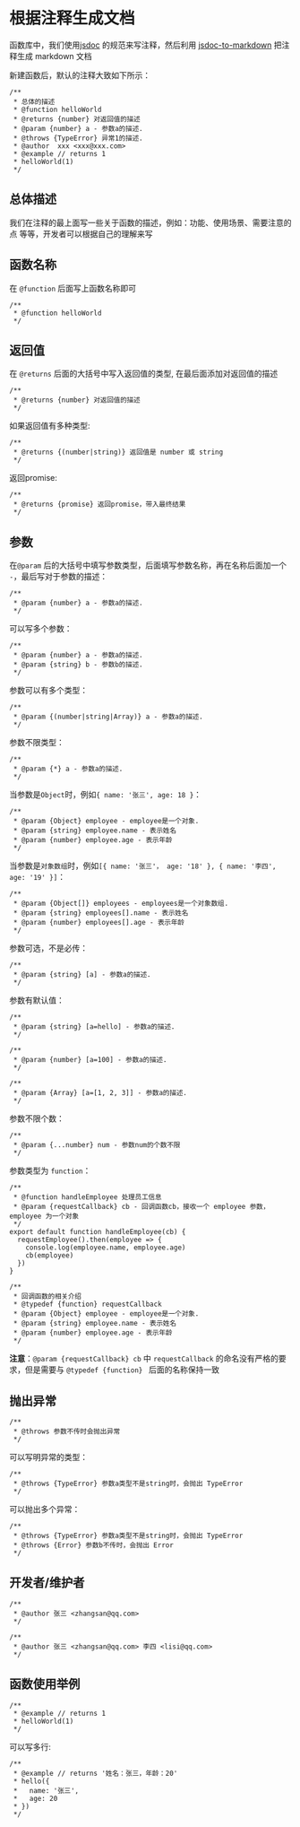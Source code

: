 # 根据注释生成文档
函数库中，我们使用[jsdoc](https://github.com/jsdoc/jsdoc) 的规范来写注释，然后利用 [jsdoc-to-markdown](https://github.com/jsdoc2md/jsdoc-to-markdown) 把注释生成 markdown 文档

新建函数后，默认的注释大致如下所示：
```
/**
 * 总体的描述
 * @function helloWorld
 * @returns {number} 对返回值的描述
 * @param {number} a - 参数a的描述.
 * @throws {TypeError} 异常1的描述.
 * @author  xxx <xxx@xxx.com>
 * @example // returns 1
 * helloWorld(1)
 */
```

## 总体描述
我们在注释的最上面写一些关于函数的描述，例如：功能、使用场景、需要注意的点 等等，开发者可以根据自己的理解来写

## 函数名称
在 `@function` 后面写上函数名称即可
```
/**
 * @function helloWorld
 */
```

## 返回值
在 `@returns` 后面的大括号中写入返回值的类型, 在最后面添加对返回值的描述
```
/**
 * @returns {number} 对返回值的描述
 */
```

如果返回值有多种类型:
```
/**
 * @returns {(number|string)} 返回值是 number 或 string
 */
```

返回promise:
```
/**
 * @returns {promise} 返回promise，带入最终结果
 */
```

## 参数
在`@param` 后的大括号中填写参数类型，后面填写参数名称，再在名称后面加一个 `-`，最后写对于参数的描述：
```
/**
 * @param {number} a - 参数a的描述.
 */
```

可以写多个参数：
```
/**
 * @param {number} a - 参数a的描述.
 * @param {string} b - 参数b的描述.
 */
```

参数可以有多个类型：
```
/**
 * @param {(number|string|Array)} a - 参数a的描述.
 */
```

参数不限类型：
```
/**
 * @param {*} a - 参数a的描述.
 */
```

当参数是`Object`时，例如`{ name: '张三', age: 18 }`：
```
/**
 * @param {Object} employee - employee是一个对象.
 * @param {string} employee.name - 表示姓名
 * @param {number} employee.age - 表示年龄
 */
```

当参数是`对象数组`时，例如`[{ name: '张三'， age: '18' }, { name: '李四', age: '19' }]`：
```
/**
 * @param {Object[]} employees - employees是一个对象数组.
 * @param {string} employees[].name - 表示姓名
 * @param {number} employees[].age - 表示年龄
 */
```

参数可选，不是必传：
```
/**
 * @param {string} [a] - 参数a的描述.
 */
```

参数有默认值：
```
/**
 * @param {string} [a=hello] - 参数a的描述.
 */

/**
 * @param {number} [a=100] - 参数a的描述.
 */

/**
 * @param {Array} [a=[1, 2, 3]] - 参数a的描述.
 */
```

参数不限个数：
```
/**
 * @param {...number} num - 参数num的个数不限
 */
```

参数类型为 `function`：
```
/**
 * @function handleEmployee 处理员工信息
 * @param {requestCallback} cb - 回调函数cb，接收一个 employee 参数，employee 为一个对象
 */
export default function handleEmployee(cb) {
  requestEmployee().then(employee => {
    console.log(employee.name, employee.age)
    cb(employee)
  })
}

/**
 * 回调函数的相关介绍
 * @typedef {function} requestCallback
 * @param {Object} employee - employee是一个对象.
 * @param {string} employee.name - 表示姓名
 * @param {number} employee.age - 表示年龄
 */
```

**注意**：`@param {requestCallback} cb` 中 `requestCallback` 的命名没有严格的要求，但是需要与 `@typedef {function} ` 后面的名称保持一致

## 抛出异常
```
/**
 * @throws 参数不传时会抛出异常
 */
```

可以写明异常的类型：
```
/**
 * @throws {TypeError} 参数a类型不是string时，会抛出 TypeError
 */
```

可以抛出多个异常：
```
/**
 * @throws {TypeError} 参数a类型不是string时，会抛出 TypeError
 * @throws {Error} 参数b不传时，会抛出 Error
 */
```

## 开发者/维护者
```
/**
 * @author 张三 <zhangsan@qq.com>
 */

/**
 * @author 张三 <zhangsan@qq.com> 李四 <lisi@qq.com>
 */
```

## 函数使用举例
```
/**
 * @example // returns 1
 * helloWorld(1)
 */
```

可以写多行:
```
/**
 * @example // returns '姓名：张三，年龄：20'
 * hello({
 *   name: '张三',
 *   age: 20
 * })
 */
```
